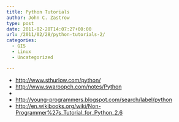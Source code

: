 ```yaml
---
title: Python Tutorials
author: John C. Zastrow
type: post
date: 2011-02-28T14:07:27+00:00
url: /2011/02/28/python-tutorials-2/
categories:
  - GIS
  - Linux
  - Uncategorized

---
```

  * <a target="_blank" href="http://www.sthurlow.com/python/">http://www.sthurlow.com/python/</a>
  * <a target="_blank" href="http://www.swaroopch.com/notes/Python">http://www.swaroopch.com/notes/Python</a>
  * 
  * <a target="_blank" href="http://young-programmers.blogspot.com/search/label/python">http://young-programmers.blogspot.com/search/label/python</a>
  * <a target="_blank" href="http://en.wikibooks.org/wiki/Non-Programmer%27s_Tutorial_for_Python_2.6">http://en.wikibooks.org/wiki/Non-Programmer%27s_Tutorial_for_Python_2.6</a>



<div class="zemanta-pixie">
  <img class="zemanta-pixie-img" alt="" src="http://img.zemanta.com/pixy.gif?x-id=c11b1846-676a-8c63-a795-124055cdf35e" />
</div>